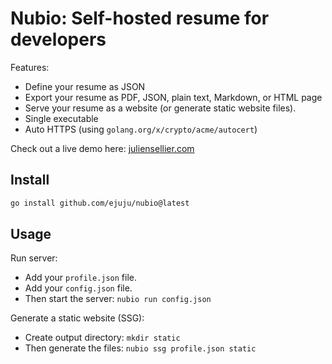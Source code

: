 # Nubio: Self-hosted resume for developers

Features:
- Define your resume as JSON
- Export your resume as PDF, JSON, plain text, Markdown, or HTML page
- Serve your resume as a website (or generate static website files).
- Single executable
- Auto HTTPS (using `golang.org/x/crypto/acme/autocert`)

Check out a live demo here: [juliensellier.com](https://juliensellier.com)

## Install

```bash
go install github.com/ejuju/nubio@latest
```

## Usage

Run server:
- Add your `profile.json` file.
- Add your `config.json` file.
- Then start the server: `nubio run config.json`

Generate a static website (SSG): 
- Create output directory: `mkdir static`
- Then generate the files: `nubio ssg profile.json static`
